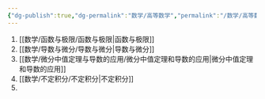 ```yaml
---
{"dg-publish":true,"dg-permalink":"数学/高等数学","permalink":"/数学/高等数学/","dgHomeLink":true,"dgPassFrontmatter":false}
---
```





1. [[数学/函数与极限/函数与极限|函数与极限]]
2. [[数学/导数与微分/导数与微分|导数与微分]]
3. [[数学/微分中值定理与导数的应用/微分中值定理和导数的应用|微分中值定理和导数的应用]]
4. [[数学/不定积分/不定积分|不定积分]]
5. 
